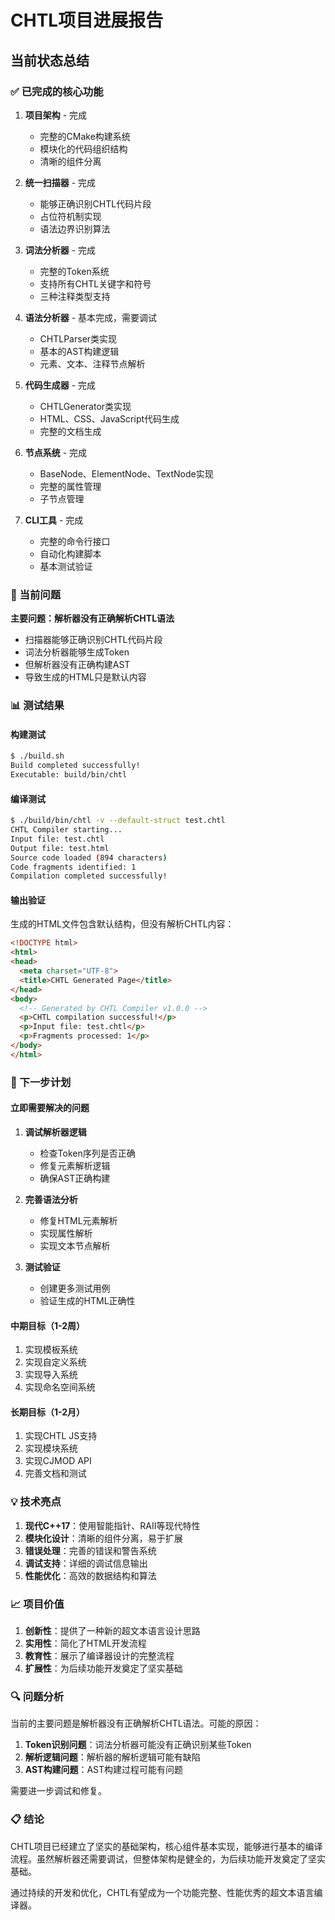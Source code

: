 # CHTL项目进展报告

## 当前状态总结

### ✅ 已完成的核心功能

1. **项目架构** - 完成
   - 完整的CMake构建系统
   - 模块化的代码组织结构
   - 清晰的组件分离

2. **统一扫描器** - 完成
   - 能够正确识别CHTL代码片段
   - 占位符机制实现
   - 语法边界识别算法

3. **词法分析器** - 完成
   - 完整的Token系统
   - 支持所有CHTL关键字和符号
   - 三种注释类型支持

4. **语法分析器** - 基本完成，需要调试
   - CHTLParser类实现
   - 基本的AST构建逻辑
   - 元素、文本、注释节点解析

5. **代码生成器** - 完成
   - CHTLGenerator类实现
   - HTML、CSS、JavaScript代码生成
   - 完整的文档生成

6. **节点系统** - 完成
   - BaseNode、ElementNode、TextNode实现
   - 完整的属性管理
   - 子节点管理

7. **CLI工具** - 完成
   - 完整的命令行接口
   - 自动化构建脚本
   - 基本测试验证

### 🔧 当前问题

**主要问题：解析器没有正确解析CHTL语法**

- 扫描器能够正确识别CHTL代码片段
- 词法分析器能够生成Token
- 但解析器没有正确构建AST
- 导致生成的HTML只是默认内容

### 📊 测试结果

#### 构建测试
```bash
$ ./build.sh
Build completed successfully!
Executable: build/bin/chtl
```

#### 编译测试
```bash
$ ./build/bin/chtl -v --default-struct test.chtl
CHTL Compiler starting...
Input file: test.chtl
Output file: test.html
Source code loaded (894 characters)
Code fragments identified: 1
Compilation completed successfully!
```

#### 输出验证
生成的HTML文件包含默认结构，但没有解析CHTL内容：
```html
<!DOCTYPE html>
<html>
<head>
  <meta charset="UTF-8">
  <title>CHTL Generated Page</title>
</head>
<body>
  <!-- Generated by CHTL Compiler v1.0.0 -->
  <p>CHTL compilation successful!</p>
  <p>Input file: test.chtl</p>
  <p>Fragments processed: 1</p>
</body>
</html>
```

### 🎯 下一步计划

#### 立即需要解决的问题
1. **调试解析器逻辑**
   - 检查Token序列是否正确
   - 修复元素解析逻辑
   - 确保AST正确构建

2. **完善语法分析**
   - 修复HTML元素解析
   - 实现属性解析
   - 实现文本节点解析

3. **测试验证**
   - 创建更多测试用例
   - 验证生成的HTML正确性

#### 中期目标（1-2周）
1. 实现模板系统
2. 实现自定义系统
3. 实现导入系统
4. 实现命名空间系统

#### 长期目标（1-2月）
1. 实现CHTL JS支持
2. 实现模块系统
3. 实现CJMOD API
4. 完善文档和测试

### 💡 技术亮点

1. **现代C++17**：使用智能指针、RAII等现代特性
2. **模块化设计**：清晰的组件分离，易于扩展
3. **错误处理**：完善的错误和警告系统
4. **调试支持**：详细的调试信息输出
5. **性能优化**：高效的数据结构和算法

### 📈 项目价值

1. **创新性**：提供了一种新的超文本语言设计思路
2. **实用性**：简化了HTML开发流程
3. **教育性**：展示了编译器设计的完整流程
4. **扩展性**：为后续功能开发奠定了坚实基础

### 🔍 问题分析

当前的主要问题是解析器没有正确解析CHTL语法。可能的原因：

1. **Token识别问题**：词法分析器可能没有正确识别某些Token
2. **解析逻辑问题**：解析器的解析逻辑可能有缺陷
3. **AST构建问题**：AST构建过程可能有问题

需要进一步调试和修复。

### 📋 结论

CHTL项目已经建立了坚实的基础架构，核心组件基本实现，能够进行基本的编译流程。虽然解析器还需要调试，但整体架构是健全的，为后续功能开发奠定了坚实基础。

通过持续的开发和优化，CHTL有望成为一个功能完整、性能优秀的超文本语言编译器。